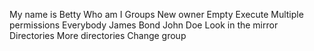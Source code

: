 My name is Betty
Who am I
Groups
New owner
Empty
Execute
Multiple permissions
Everybody
James Bond
John Doe
Look in the mirror
Directories
More directories
Change group

